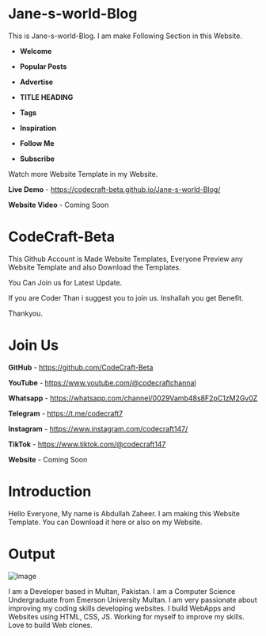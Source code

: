# Jane-s-world-Blog
This is Jane-s-world-Blog. I am make Following Section in this Website.

+ **Welcome**

+ **Popular Posts**

+ **Advertise**

+ **TITLE HEADING**

+ **Tags**

+ **Inspiration**

+ **Follow Me**
  
+ **Subscribe**

Watch more Website Template in my Website.

**Live Demo** - https://codecraft-beta.github.io/Jane-s-world-Blog/

**Website Video** - Coming Soon

# CodeCraft-Beta

This Github Account is Made Website Templates, Everyone Preview any Website Template and also Download the Templates.

You Can Join us for Latest Update. 

If you are Coder Than i suggest you to join us. Inshallah you get Benefit.

Thankyou.

# Join Us

**GitHub** - https://github.com/CodeCraft-Beta

**YouTube** - https://www.youtube.com/@codecraftchannal

**Whatsapp** - https://whatsapp.com/channel/0029Vamb48s8F2pC1zM2Gv0Z

**Telegram**  - https://t.me/codecraft7

**Instagram** - https://www.instagram.com/codecraft147/

**TikTok** - https://www.tiktok.com/@codecraft147

**Website** - Coming Soon

# Introduction

Hello Everyone, My name is Abdullah Zaheer. I am making this Website Template. You can Download it here or also on my Website.

# Output
![Image](https://github.com/CodeCraft-Beta/Jane-s-world-Blog/blob/main/Website%20Image.png?raw=true)

I am a Developer based in Multan, Pakistan. I am a Computer Science Undergraduate from Emerson University Multan. I am very passionate about improving my coding skills developing websites. I build WebApps and Websites using HTML, CSS, JS. Working for myself to improve my skills. Love to build Web clones.



